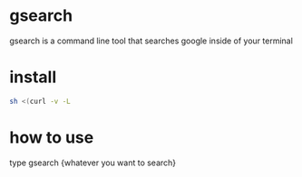 # gsearch
gsearch is a command line tool that searches google inside of your terminal 


# install
```sh
sh <(curl -v -L
```

# how to use
type gsearch {whatever you want to search}
